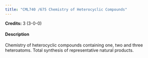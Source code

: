 ```yaml
---
title: "CML740 /675 Chemistry of Heterocyclic Compounds"
---
```

**Credits:** 3 (3-0-0)

#### Description
Chemistry of heterocyclic compounds containing one, two and three heteroatoms. Total synthesis of representative natural products.